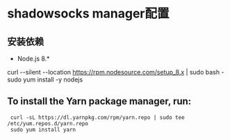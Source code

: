 # shadowsocks manager配置

## 安装依赖

- Node.js 8.*

curl --silent --location https://rpm.nodesource.com/setup_8.x | sudo bash -
sudo yum install -y nodejs

## To install the Yarn package manager, run:
     curl -sL https://dl.yarnpkg.com/rpm/yarn.repo | sudo tee /etc/yum.repos.d/yarn.repo
     sudo yum install yarn

     